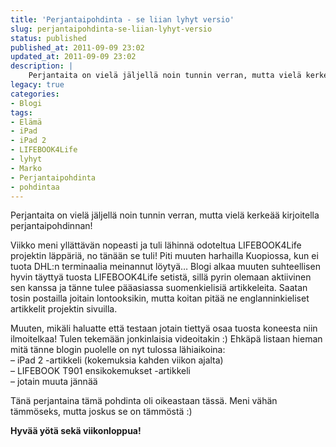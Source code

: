 ```yaml
---
title: 'Perjantaipohdinta - se liian lyhyt versio'
slug: perjantaipohdinta-se-liian-lyhyt-versio
status: published
published_at: 2011-09-09 23:02
updated_at: 2011-09-09 23:02
description: |
    Perjantaita on vielä jäljellä noin tunnin verran, mutta vielä kerkeää kirjoitella perjantaipohdinnan! Viikko meni yllättävän nopeasti ja tuli lähinnä odoteltua LIFEBOOK4Life projektin läppäriä, no tänään se tuli! Piti muuten harhailla Kuopiossa, kun ei tuota DHL:n terminaalia meinannut löytyä… Blogi alkaa muuten suhteellisen hyvin täyttyä tuosta LIFEBOOK4Life setistä, sillä pyrin olemaan aktiivinen sen kanssa ja tänne… Jatka lukemista Perjantaipohdinta – se liian lyhyt versio
legacy: true
categories:
- Blogi
tags:
- Elämä
- iPad
- iPad 2
- LIFEBOOK4Life
- lyhyt
- Marko
- Perjantaipohdinta
- pohdintaa
---
```


<p>Perjantaita on vielä jäljellä noin tunnin verran, mutta vielä kerkeää kirjoitella perjantaipohdinnan!</p>
<p>Viikko meni yllättävän nopeasti ja tuli lähinnä odoteltua LIFEBOOK4Life projektin läppäriä, no tänään se tuli! Piti muuten harhailla Kuopiossa, kun ei tuota DHL:n terminaalia meinannut löytyä&#8230; Blogi alkaa muuten suhteellisen hyvin täyttyä tuosta LIFEBOOK4Life setistä, sillä pyrin olemaan aktiivinen sen kanssa ja tänne tulee pääasiassa suomenkielisiä artikkeleita. Saatan tosin postailla joitain lontooksikin, mutta koitan pitää ne englanninkieliset artikkelit projektin sivuilla.</p>
<p>Muuten, mikäli haluatte että testaan jotain tiettyä osaa tuosta koneesta niin ilmoitelkaa! Tulen tekemään jonkinlaisia videoitakin :) Ehkäpä listaan hieman mitä tänne blogin puolelle on nyt tulossa lähiaikoina:<br />
&#8211; iPad 2 -artikkeli (kokemuksia kahden viikon ajalta)<br />
&#8211; LIFEBOOK T901 ensikokemukset -artikkeli<br />
&#8211; jotain muuta jännää</p>
<p>Tänä perjantaina tämä pohdinta oli oikeastaan tässä. Meni vähän tämmöseks, mutta joskus se on tämmöstä :)</p>
<p><strong>Hyvää yötä sekä viikonloppua!</strong></p>